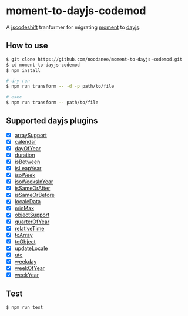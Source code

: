 # moment-to-dayjs-codemod

A [jscodeshift](https://github.com/facebook/jscodeshift) tranformer for migrating [moment](https://github.com/moment/moment) to [dayjs](https://github.com/iamkun/dayjs).

## How to use

```sh
$ git clone https://github.com/noodanee/moment-to-dayjs-codemod.git
$ cd moment-to-dayjs-codemod
$ npm install

# dry run
$ npm run transform -- -d -p path/to/file

# exec
$ npm run transform -- path/to/file
```

## Supported dayjs plugins

- [x] [arraySupport](https://day.js.org/docs/en/plugin/array-support)
- [x] [calendar](https://day.js.org/docs/en/plugin/calendar)
- [x] [dayOfYear](https://day.js.org/docs/en/plugin/day-of-year)
- [x] [duration](https://day.js.org/docs/en/plugin/duration)
- [x] [isBetween](https://day.js.org/docs/en/plugin/is-between)
- [x] [isLeapYear](https://day.js.org/docs/en/plugin/is-leap-year)
- [x] [isoWeek](https://day.js.org/docs/en/plugin/iso-week)
- [x] [isoWeeksInYear](https://day.js.org/docs/en/plugin/iso-weeks-in-year)
- [x] [isSameOrAfter](https://day.js.org/docs/en/plugin/is-same-or-after)
- [x] [isSameOrBefore](https://day.js.org/docs/en/plugin/is-same-or-before)
- [x] [localeData](https://day.js.org/docs/en/plugin/locale-data)
- [x] [minMax](https://day.js.org/docs/en/plugin/min-max)
- [x] [objectSupport](https://day.js.org/docs/en/plugin/object-support)
- [x] [quarterOfYear](https://day.js.org/docs/en/plugin/quarter-of-year)
- [x] [relativeTime](https://day.js.org/docs/en/plugin/relative-time)
- [x] [toArray](https://day.js.org/docs/en/plugin/to-array)
- [x] [toObject](https://day.js.org/docs/en/plugin/to-object)
- [x] [updateLocale](https://day.js.org/docs/en/plugin/update-locale)
- [x] [utc](https://day.js.org/docs/en/plugin/utc)
- [x] [weekday](https://day.js.org/docs/en/plugin/weekday)
- [x] [weekOfYear](https://day.js.org/docs/en/plugin/week-of-year)
- [x] [weekYear](https://day.js.org/docs/en/plugin/week-year)

## Test
```
$ npm run test
```
